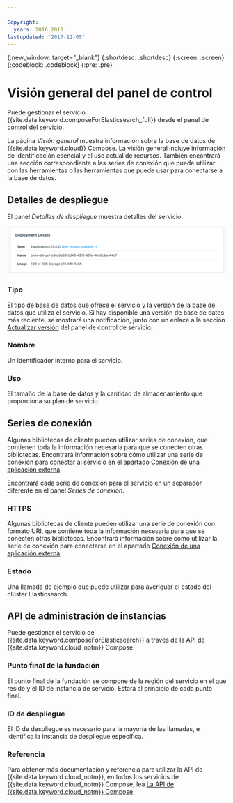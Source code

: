 ```yaml
---

Copyright:
  years: 2016,2018
lastupdated: "2017-12-05"
---
```


{:new_window: target="_blank"}
{:shortdesc: .shortdesc}
{:screen: .screen}
{:codeblock: .codeblock}
{:pre: .pre}

# Visión general del panel de control

Puede gestionar el servicio {{site.data.keyword.composeForElasticsearch_full}} desde el panel de control del servicio.

La página _Visión general_ muestra información sobre la base de datos de {{site.data.keyword.cloud}} Compose. La visión general incluye información de identificación esencial y el uso actual de recursos. También encontrará una sección correspondiente a las series de conexión que puede utilizar con las herramientas o las herramientas que puede usar para conectarse a la base de datos.

## Detalles de despliegue

El panel _Detalles de despliegue_ muestra detalles del servicio.

![Detalles de despliegue](./images/elastic_search-deployment-details.png "Una vista del panel Detalles de despliegue")

### Tipo

El tipo de base de datos que ofrece el servicio y la versión de la base de datos que utiliza el servicio. Si hay disponible una versión de base de datos más reciente, se mostrará una notificación, junto con un enlace a la sección [Actualizar versión](/docs/services/ComposeForElasticsearch/dashboard-settings.html#upgrade-version) del panel de control de servicio.

### Nombre

Un identificador interno para el servicio.

### Uso

El tamaño de la base de datos y la cantidad de almacenamiento que proporciona su plan de servicio.


## Series de conexión

Algunas bibliotecas de cliente pueden utilizar series de conexión, que contienen toda la información necesaria para que se conecten otras bibliotecas. Encontrará información sobre cómo utilizar una serie de conexión para conectar al servicio en el apartado [Conexión de una aplicación externa](/docs/services/ComposeForElasticsearch/connecting-external.html).

Encontrará cada serie de conexión para el servicio en un separador diferente en el panel _Series de conexión_.

### HTTPS

Algunas bibliotecas de cliente pueden utilizar una serie de conexión con formato URI, que contiene toda la información necesaria para que se conecten otras bibliotecas. Encontrará información sobre cómo utilizar la serie de conexión para conectarse en el apartado [Conexión de una aplicación externa](/docs/services/ComposeForElasticsearch/connecting-external.html).

### Estado

Una llamada de ejemplo que puede utilizar para averiguar el estado del clúster Elasticsearch.

## API de administración de instancias

Puede gestionar el servicio de {{site.data.keyword.composeForElasticsearch}} a través de la API de {{site.data.keyword.cloud_notm}} Compose.

### Punto final de la fundación

El punto final de la fundación se compone de la región del servicio en el que reside y el ID de instancia de servicio. Estará al principio de cada punto final.

### ID de despliegue

El ID de despliegue es necesario para la mayoría de las llamadas, e identifica la instancia de despliegue específica.

### Referencia

Para obtener más documentación y referencia para utilizar la API de {{site.data.keyword.cloud_notm}}, en todos los servicios de {{site.data.keyword.cloud_notm}} Compose, lea [La API de {{site.data.keyword.cloud_notm}} Compose](https://www.compose.com/articles/the-ibm-cloud-compose-api/).
